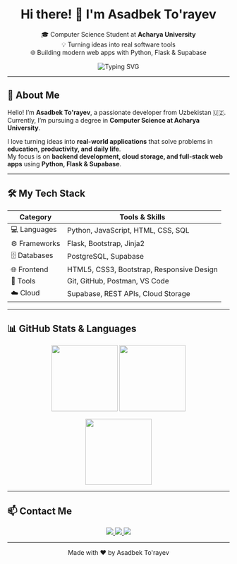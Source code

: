 <h1 align="center">Hi there! 👋 I'm Asadbek To'rayev</h1>

<p align="center">
  🎓 Computer Science Student at <strong>Acharya University</strong> <br/>
  💡 Turning ideas into real software tools <br/>
  🌐 Building modern web apps with Python, Flask & Supabase
</p>

<p align="center">
  <img src="https://readme-typing-svg.herokuapp.com?font=Fira+Code&size=24&duration=3000&pause=500&center=true&vCenter=true&width=550&lines=Welcome+to+my+GitHub!;Flask+Developer+&+Python+Enthusiast;Building+Real-World+Web+Apps" alt="Typing SVG">
</p>

---






## 🚀 About Me

Hello! I’m **Asadbek To'rayev**, a passionate developer from Uzbekistan 🇺🇿.  
Currently, I’m pursuing a degree in **Computer Science at Acharya University**.  

I love turning ideas into **real-world applications** that solve problems in **education, productivity, and daily life**.  
My focus is on **backend development, cloud storage, and full-stack web apps** using **Python, Flask & Supabase**.

---

## 🛠️ My Tech Stack

| Category       | Tools & Skills |
|----------------|----------------|
| 💻 Languages   | Python, JavaScript, HTML, CSS, SQL |
| ⚙️ Frameworks  | Flask, Bootstrap, Jinja2 |
| 🗄️ Databases   | PostgreSQL, Supabase |
| 🌐 Frontend    | HTML5, CSS3, Bootstrap, Responsive Design |
| 🧪 Tools       | Git, GitHub, Postman, VS Code |
| ☁️ Cloud       | Supabase, REST APIs, Cloud Storage |

---

## 📊 GitHub Stats & Languages

<p align="center">
  <img src="https://github-readme-stats.vercel.app/api?username=asadback25&show_icons=true&theme=radical&count_private=true&hide_title=true&hide_border=false&icon_color=ff69b4" height="150" />
  <img src="https://github-readme-stats.vercel.app/api/top-langs/?username=asadback25&layout=compact&theme=radical&langs_count=8&hide_title=true&hide_border=false" height="150" />
</p>

<p align="center">
  <img src="https://github-readme-streak-stats.herokuapp.com/?user=asadback25&theme=radical&hide_border=false" height="150" />
</p>

---

## 📫 Contact Me

<p align="center">
  
  <a href="mailto:t.asad7044@gmail.com">
    <img src="https://img.shields.io/badge/Email-Contact-gradient?style=for-the-badge&logo=gmail&logoColor=fff&colorA=1abc9c&colorB=16a085" />
  </a>
  <a href="https://t.me/asad_back">
    <img src="https://img.shields.io/badge/Telegram-@asadbek-gradient?style=for-the-badge&logo=telegram&logoColor=fff&colorA=3498db&colorB=9b59b6" />
  </a>
  <a href="https://www.linkedin.com/in/asadbek-turaev-8b5129358/">
    <img src="https://img.shields.io/badge/LinkedIn-asadbek-gradient?style=for-the-badge&logo=linkedin&logoColor=fff&colorA=0077B5&colorB=00bfff" />
  </a>
</p>

---

<p align="center">
  Made with ❤️ by Asadbek To'rayev
</p>
